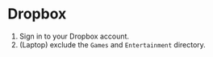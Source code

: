 # Dropbox

1. Sign in to your Dropbox account.
2. (Laptop) exclude the `Games` and `Entertainment` directory.
